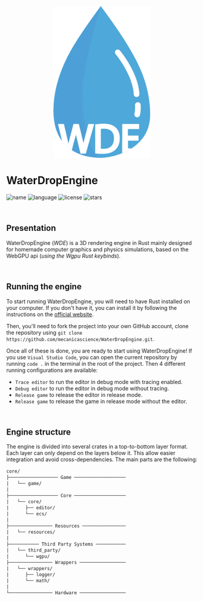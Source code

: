 <p align="center">
    <img src="imgs/logo.png" height="400" alt="logo"/>
</p>

# WaterDropEngine

![name](https://img.shields.io/badge/Made_by-MecanicaScience-9cf)
![language](https://img.shields.io/badge/Language-Rust-red)
![license](https://img.shields.io/github/license/mecanicascience/WaterDropEngine)
![stars](https://img.shields.io/github/stars/MecanicaScience)

<br />

## Presentation
WaterDropEngine (<i>WDE</i>) is a 3D rendering engine in Rust mainly designed for homemade computer graphics and physics simulations, based on the WebGPU api (<i>using the Wgpu Rust keybinds</i>).

<br/>

## Running the engine
To start running WaterDropEngine, you will need to have Rust installed on your computer. If you don't have it, you can install it by following the instructions on the [official website](https://www.rust-lang.org/tools/install).

Then, you'll need to fork the project into your own GitHub account, clone the repository using `git clone https://github.com/mecanicascience/WaterDropEngine.git`.

Once all of these is done, you are ready to start using WaterDropEngine!
If you use `Visual Studio Code`, you can open the current repository by running `code .` in the terminal in the root of the project. Then 4 different running configurations are available:
- `Trace editor` to run the editor in debug mode with tracing enabled.
- `Debug editor` to run the editor in debug mode without tracing.
- `Release game` to release the editor in release mode.
- `Release game` to release the game in release mode without the editor.


<br />

## Engine structure
The engine is divided into several crates in a top-to-bottom layer format. Each layer can only depend on the layers below it. This allow easier integration and avoid cross-dependencies. The main parts are the following:

```
core/
├────────────────── Game ───────────────────
|   └── game/
|
├────────────────── Core ───────────────────
|   └── core/
|      ├── editor/
|      └── ecs/
|
├──────────────── Resources ────────────────
|   └── resources/
|
├─────────── Third Party Systems ───────────
|   └── third_party/
|      └── wgpu/
├──────────────── Wrappers ─────────────────
|   └── wrappers/
|      ├── logger/
|      └── math/
|
└──────────────── Hardware ─────────────────
```